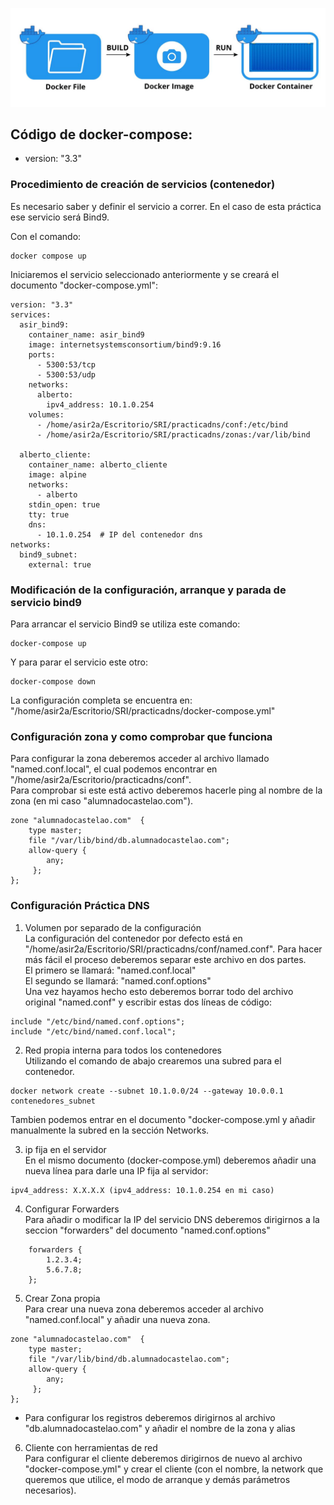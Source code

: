 ![Docker](image1.jpg)
## Código de docker-compose:  

- version: "3.3"  

### Procedimiento de creación de servicios (contenedor)  
   Es necesario saber y definir el servicio a correr. En el caso de esta práctica ese servicio será Bind9.  
     
   Con el comando: 
~~~
docker compose up
~~~

   Iniciaremos el servicio seleccionado anteriormente y se creará el documento "docker-compose.yml":
~~~
version: "3.3"
services:
  asir_bind9:
    container_name: asir_bind9
    image: internetsystemsconsortium/bind9:9.16
    ports:
      - 5300:53/tcp
      - 5300:53/udp
    networks:
      alberto:
        ipv4_address: 10.1.0.254
    volumes:
      - /home/asir2a/Escritorio/SRI/practicadns/conf:/etc/bind
      - /home/asir2a/Escritorio/SRI/practicadns/zonas:/var/lib/bind

  alberto_cliente:
    container_name: alberto_cliente
    image: alpine
    networks:
      - alberto
    stdin_open: true  
    tty: true         
    dns:
      - 10.1.0.254  # IP del contenedor dns 
networks:
  bind9_subnet: 
    external: true
~~~

### Modificación de la configuración, arranque y parada de servicio bind9
   Para arrancar el servicio Bind9 se utiliza este comando:
~~~
docker-compose up
~~~
   Y para parar el servicio este otro:
~~~
docker-compose down
~~~
   La configuración completa se encuentra en: "/home/asir2a/Escritorio/SRI/practicadns/docker-compose.yml"
### Configuración zona y como comprobar que funciona  
   Para configurar la zona deberemos acceder al archivo llamado "named.conf.local", el cual podemos encontrar en "/home/asir2a/Escritorio/practicadns/conf".  
   Para comprobar si este está activo deberemos hacerle ping al nombre de la zona (en mi caso "alumnadocastelao.com").
~~~
zone "alumnadocastelao.com"  {
    type master;
    file "/var/lib/bind/db.alumnadocastelao.com";
    allow-query {
        any;
     };
};
~~~
### Configuración Práctica DNS
   1. Volumen por separado de la configuración  
   La configuración del contenedor por defecto está en "/home/asir2a/Escritorio/SRI/practicadns/conf/named.conf". Para hacer más fácil el proceso deberemos separar este archivo en dos partes.  
   El primero se llamará: "named.conf.local"  
   El segundo se llamará: "named.conf.options"  
   Una vez hayamos hecho esto deberemos borrar todo del archivo original "named.conf" y escribir estas dos líneas de código:  
~~~
include "/etc/bind/named.conf.options";
include "/etc/bind/named.conf.local";
~~~
   2. Red propia interna para todos los contenedores    
      Utilizando el comando de abajo crearemos una subred para el contenedor.
~~~
docker network create --subnet 10.1.0.0/24 --gateway 10.0.0.1 contenedores_subnet
~~~
   Tambien podemos entrar en el documento "docker-compose.yml y añadir manualmente la subred en la sección Networks.
   
   3. ip fija en el servidor    
   En el mismo documento (docker-compose.yml) deberemos añadir una nueva línea para darle una IP fija al servidor:
~~~
ipv4_address: X.X.X.X (ipv4_address: 10.1.0.254 en mi caso)
~~~

   4. Configurar Forwarders    
   Para añadir o modificar la IP del servicio DNS deberemos dirigirnos a la seccion "forwarders" del documento "named.conf.options"
~~~
    forwarders {
        1.2.3.4;
        5.6.7.8;
    };
~~~
   
   5. Crear Zona propia  
   Para crear una nueva zona deberemos acceder al archivo "named.conf.local" y añadir una nueva zona.
~~~
zone "alumnadocastelao.com"  {
    type master;
    file "/var/lib/bind/db.alumnadocastelao.com";
    allow-query {
        any;
     };
};
~~~
   - Para configurar los registros deberemos dirigirnos al archivo "db.alumnadocastelao.com" y añadir el nombre de la zona y alias
   6. Cliente con herramientas de red  
   Para configurar el cliente deberemos dirigirnos de nuevo al archivo "docker-compose.yml" y crear el cliente (con el nombre, la network que queremos que utilice, el modo de arranque y demás parámetros necesarios).
